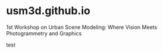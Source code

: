 # usm3d.github.io

1st Workshop on Urban Scene Modeling: Where Vision Meets Photogrammetry and Graphics


test
